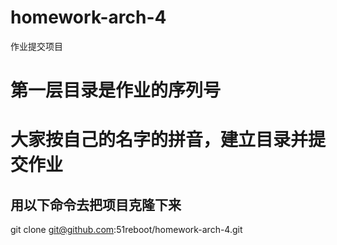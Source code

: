 # homework-arch-4
作业提交项目

# 第一层目录是作业的序列号
# 大家按自己的名字的拼音，建立目录并提交作业

## 用以下命令去把项目克隆下来
git clone git@github.com:51reboot/homework-arch-4.git
